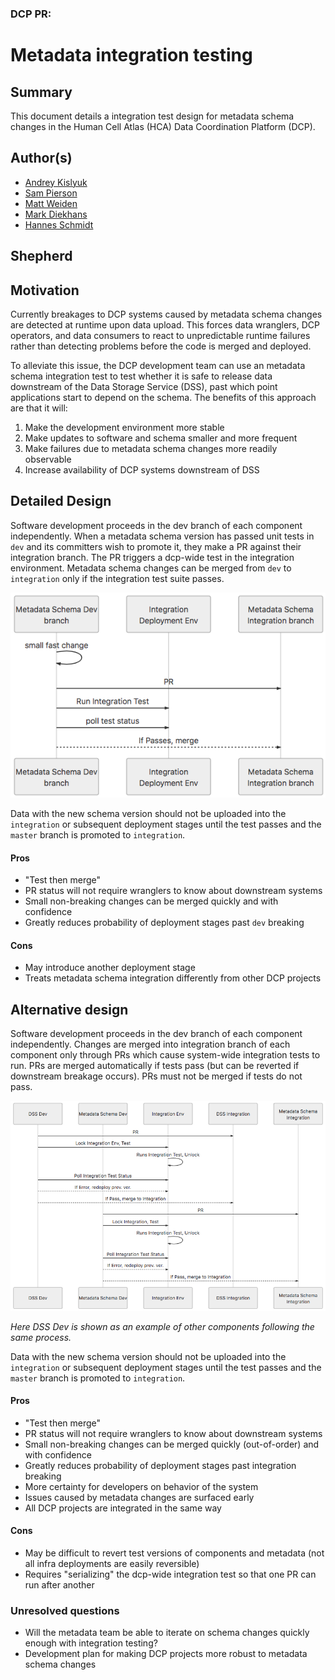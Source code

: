 ### DCP PR:

# Metadata integration testing

## Summary

This document details a integration test design for metadata schema changes in the Human Cell Atlas (HCA) Data Coordination Platform (DCP).

## Author(s)

* [Andrey Kislyuk](mailto:akislyuk@chanzuckerberg.com)
* [Sam Pierson](mailto:spierson@chanzuckerberg.com)
* [Matt Weiden](mailto:mweiden@chanzuckerberg.com)
* [Mark Diekhans](mailto:markd@ucsc.edu)
* [Hannes Schmidt](mailto:hannes@ucsc.edu)

## Shepherd

## Motivation

Currently breakages to DCP systems caused by metadata schema changes are detected at runtime upon data upload. This forces data wranglers, DCP operators, and data consumers to react to unpredictable runtime failures rather than detecting problems before the code is merged and deployed.

To alleviate this issue, the DCP development team can use an metadata schema integration test to test whether it is safe to release data downstream of the Data Storage Service (DSS), past which point applications start to depend on the schema. The benefits of this approach are that it will:

1. Make the development environment more stable
1. Make updates to software and schema smaller and more frequent
1. Make failures due to metadata schema changes more readily observable
1. Increase availability of DCP systems downstream of DSS

## Detailed Design

Software development proceeds in the dev branch of each component independently.
When a metadata schema version has passed unit tests in `dev` and its committers wish to promote it, they make a PR against their integration branch. The PR triggers a dcp-wide test in the integration environment.
Metadata schema changes can be merged from `dev` to `integration` only if the integration test suite passes.

![Option 2](../images/0000-metadata-integration-test-opt2.png)

Data with the new schema version should not be uploaded into the `integration` or subsequent deployment stages until the test passes and the `master` branch is promoted to `integration`.

#### Pros

* "Test then merge"
* PR status will not require wranglers to know about downstream systems
* Small non-breaking changes can be merged quickly and with confidence
* Greatly reduces probability of deployment stages past `dev` breaking

#### Cons

* May introduce another deployment stage
* Treats metadata schema integration differently from other DCP projects

## Alternative design

Software development proceeds in the dev branch of each component independently. Changes are merged into integration branch of each component only through PRs which cause system-wide integration tests to run. PRs are merged automatically if tests pass (but can be reverted if downstream breakage occurs). PRs must not be merged if tests do not pass.

![Option 1](../images/0000-metadata-integration-test-opt1.png)

*Here DSS Dev is shown as an example of other components following the same process.*

Data with the new schema version should not be uploaded into the `integration` or subsequent deployment stages until the test passes and the `master` branch is promoted to `integration`.

#### Pros

* "Test then merge"
* PR status will not require wranglers to know about downstream systems
* Small non-breaking changes can be merged quickly (out-of-order) and with confidence
* Greatly reduces probability of deployment stages past integration breaking
* More certainty for developers on behavior of the system
* Issues caused by metadata changes are surfaced early
* All DCP projects are integrated in the same way

#### Cons

* May be difficult to revert test versions of components and metadata (not all infra deployments are easily reversible)
* Requires "serializing" the dcp-wide integration test so that one PR can run after another

### Unresolved questions

* Will the metadata team be able to iterate on schema changes quickly enough with integration testing?
* Development plan for making DCP projects more robust to metadata schema changes
